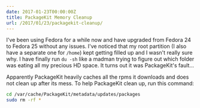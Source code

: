 ```yaml
---
date: 2017-01-23T00:00:00Z
title: PackageKit Memory Cleanup
url: /2017/01/23/packagekit-cleanup/
---
```


I've been using Fedora for a while now and have upgraded from Fedora 24 to
Fedora 25 without any issues. I've noticed that my root partition (I also have
a separate one for `/home`) kept getting filled up and I wasn't really sure
why. I have finally run `du -sh` like a madman trying to figure out which
folder was eating all my precious HD space. It turns out it was PackageKit's
fault...

Apparently PackageKit heavily caches all the rpms it downloads and does not
clean up after its mess. To help PackageKit clean up, run this command:

```bash
cd /var/cache/PackageKit/metadata/updates/packages
sudo rm -rf *
```
